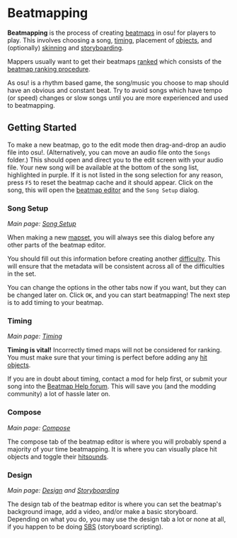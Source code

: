 <!-- TODO: some formatting issues, and I think it's odd that most of this article is a tutorial. feels like there should be a separate guide article. -->

# Beatmapping

**Beatmapping** is the process of creating [beatmaps](/wiki/Beatmap) in osu! for players to play.
This involves choosing a song, [timing](/wiki/Timing), placement of [objects](/wiki/Hit_Objects), and (optionally) [skinning](/wiki/Skinning) and [storyboarding](/wiki/Storyboard#storyboarding).

Mappers usually want to get their beatmaps [ranked](/wiki/Beatmap) which consists of the [beatmap ranking procedure](/wiki/Beatmap_ranking_procedure).

As osu! is a rhythm based game, the song/music you choose to map should have an obvious and constant beat.
Try to avoid songs which have tempo (or speed) changes or slow songs until you are more experienced and used to beatmapping.

## Getting Started

To make a new beatmap, go to the edit mode then drag-and-drop an audio file into osu!.
(Alternatively, you can move an audio file onto the `Songs` folder.)
This should open and direct you to the edit screen with your audio file.
Your new song will be available at the bottom of the song list, highlighted in purple.
If it is not listed in the song selection for any reason, press `F5` to reset the beatmap cache and it should appear.
Click on the song, this will open the [beatmap editor](/wiki/Beatmap_Editor) and the `Song Setup` dialog.

### Song Setup

*Main page: [Song Setup](/wiki/Song_Setup)*

When making a new [mapset](/wiki/mapset), you will always see this dialog before any other parts of the beatmap editor.

You should fill out this information before creating another [difficulty](/wiki/Beatmap/Difficulty).
This will ensure that the metadata will be consistent across all of the difficulties in the set.

You can change the options in the other tabs now if you want, but they can be changed later on.
Click `OK`, and you can start beatmapping!
The next step is to add timing to your beatmap.

### Timing

*Main page: [Timing](/wiki/Timing)*

**Timing is vital!**
Incorrectly timed maps will not be considered for ranking.
You must make sure that your timing is perfect before adding any [hit objects](/wiki/Hit_Objects).

If you are in doubt about timing, contact a mod for help first, or submit your song into the [Beatmap Help forum](https://osu.ppy.sh/community/forums/10).
This will save you (and the modding community) a lot of hassle later on.

### Compose

*Main page: [Compose](/wiki/Compose)*

The compose tab of the beatmap editor is where you will probably spend a majority of your time beatmapping.
It is where you can visually place hit objects and toggle their [hitsounds](/wiki/Beatmapping/Hitsound).

### Design

*Main page: [Design](/wiki/Design) and [Storyboarding](/wiki/Storyboard#storyboarding)*

The design tab of the beatmap editor is where you can set the beatmap's background image, add a video, and/or make a basic storyboard.
Depending on what you do, you may use the design tab a lot or none at all, if you happen to be doing [SBS](/wiki/Storyboard/Scripting) (storyboard scripting).
